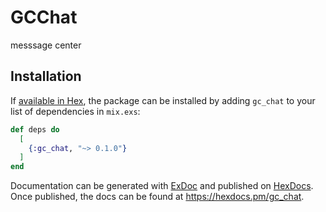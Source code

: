# GCChat
  messsage center

## Installation

If [available in Hex](https://hex.pm/docs/publish), the package can be installed
by adding `gc_chat` to your list of dependencies in `mix.exs`:

```elixir
def deps do
  [
    {:gc_chat, "~> 0.1.0"}
  ]
end
```

Documentation can be generated with [ExDoc](https://github.com/elixir-lang/ex_doc)
and published on [HexDocs](https://hexdocs.pm). Once published, the docs can
be found at <https://hexdocs.pm/gc_chat>.




